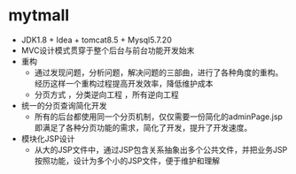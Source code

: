 # mytmall
- JDK1.8 + Idea + tomcat8.5 + Mysql5.7.20
- MVC设计模式贯穿于整个后台与前台功能开发始末
- 重构
	- 通过发现问题，分析问题，解决问题的三部曲，进行了各种角度的重构。经历这样一个重构过程提高开发效率，降低维护成本
	- 分页方式 ，分类逆向工程 ，所有逆向工程
-  统一的分页查询简化开发
	- 所有的后台都使用同一个分页机制，仅仅需要一份简化的adminPage.jsp即满足了各种分页功能的需求，简化了开发，提升了开发速度。
- 模块化JSP设计
	- 从大的JSP文件中，通过JSP包含关系抽象出多个公共文件，并把业务JSP按照功能，设计为多个小的JSP文件，便于维护和理解